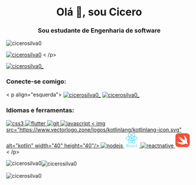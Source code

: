 <h1 align="center">Olá 👋, sou Cicero</h1>
<h3 align="center">Sou estudante de Engenharia de software</h3>

<p align="left"> <img src="https: //komarev.com/ghpvc/?username=cicerosilva0&label=Profile%20views&color=0e75b6&style=flat" alt="cicerosilva0" /> </p>

<p align="left"> <a href="https://github .com/ryo-ma/github-profile-trophy"><img src="https://github-profile-trophy.vercel.app/?username=cicerosilva0" alt="cicerosilva0" /></a> < /p>

<p align="left"> <a href="https://twitter.com/cicerosilva0_" target="blank"><img src="https://img.shields.io/twitter/follow/cicerosilva0_?logo=twitter&style=for-the-badge" alt="cicerosilva0_" /></a> </p>

<h3 align="left">Conecte-se comigo:</h3>
< p align="esquerda">
<a href="https://twitter.com/cicerosilva0_" target="blank"><img align="center" src="https://raw.githubusercontent.com/rahuldkjain/github-profile-readme-generator /master/src/images/icons/Social/twitter.svg" alt="cicerosilva0_" height="30" width="40" /></a>
<a href="https://instagram.com/cicerosilva0_ " target="blank"><img align="center" src="https://raw.githubusercontent.com/rahuldkjain/github-profile-readme-generator/master/src/images/icons/Social/instagram.svg " alt="cicerosilva0_" height="30" width="40" /></a>
</p>

<h3 align="left">Idiomas e ferramentas:</h3>
<p align="left"> <a href="https://www.w3schools.com/css/" target="_blank" rel="noreferrer"> <img src="https://raw.githubusercontent. com/devicons/devicon/master/icons/css3/css3-original-wordmark.svg" alt="css3" width="40" height="40"/> </a> <a href="https:// flutter.dev" target="_blank" rel="noreferrer"> <img src="https://www.vectorlogo.zone/logos/flutterio/flutterio-icon.svg" alt="flutter" width="40" height="40"/> </a> <a href="https://git-scm.com/" target="_blank" rel="noreferrer"> <img src="https://www.vectorlogo .zone/logos/git-scm/git-scm-icon.svg" alt="git" width="40" height="40"/> </a> <a href="https://developer.mozilla. org/en-US/docs/Web/JavaScript" target="_blank" rel="noreferrer"> <img src="https://raw.githubusercontent.com/devicons/devicon/master/icons/javascript/javascript- original.svg" alt="javascript" width="40" height="40"/> </a> <a href="https://kotlinlang.org" target="_blank" rel="noreferrer"> < img src="https://www.vectorlogo.zone/logos/kotlinlang/kotlinlang-icon.svg" alt="kotlin" width="40" height="40"/> </a> <a href="https://nodejs.org" target="_blank" rel="noreferrer"> <img src="https://raw.githubusercontent.com/devicons/devicon/master/icons/nodejs/nodejs-original-wordmark. svg" alt="nodejs" width="40" height="40"/> </a> <a href="https://reactjs.org/" target="_blank" rel="noreferrer"> <img src="https://raw.githubusercontent.com/devicons/devicon/master/icons/react/react-original-wordmark.svg" alt="react" width="40" height="40"/> </ a> <a href="https://reactnative.dev/" target="_blank" rel="noreferrer"> <img src="https://reactnative.dev/img/header_logo.svg" alt="reactnative" width="40" height="40"/> </a> <a href="https://developer.apple.com/swift/" target="_blank" rel="noreferrer"> <img src ="https://raw.githubusercontent.com/devicons/devicon/master/icons/swift/swift-original.svg" alt="swift" width="40" height="40"/> </a> < /p></a> </p></a> </p>

<p><img align="left" src="https://github-readme-stats.vercel.app/api/top-langs?username=cicerosilva0&show_icons=true&locale=en&layout=compact" alt="cicerosilva0" /> </p>

<p> <img align="center" src="https://github-readme-stats.vercel.app/api?username=cicerosilva0&show_icons=true&locale=en" alt="cicerosilva0" /> </p>

<p><img align="center" src="https://github-readme-streak-stats.herokuapp.com/?user=cicerosilva0&" alt="cicerosilva0" /></p>
